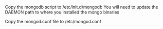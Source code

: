 Copy the mongodb script to /etc/init.d/mongodb
You will need to update the DAEMON path to where you installed the mongo binaries

Copy the mongod.conf file to /etc/mongod.conf

